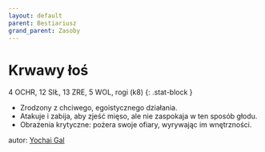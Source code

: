 ```yaml
---
layout: default
parent: Bestiariusz
grand_parent: Zasoby
---
```


# Krwawy łoś

4 OCHR, 12 SIŁ, 13 ZRE, 5 WOL, rogi (k8)
{: .stat-block }

- Zrodzony z chciwego, egoistycznego działania.
- Atakuje i zabija, aby zjeść mięso, ale nie zaspokaja w ten sposób głodu.
- Obrażenia krytyczne: pożera swoje ofiary, wyrywając im wnętrzności.

autor: [Yochai Gal](https://newschoolrevolution.com)
